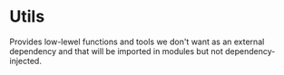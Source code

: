 # Utils

Provides low-lewel functions and tools we don't want as an external dependency
and that will be imported in modules but not dependency-injected.
